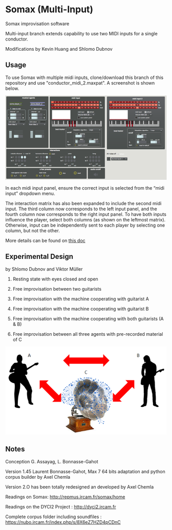 # Somax (Multi-Input)

Somax improvisation software

Multi-input branch extends capability to use two MIDI inputs for a single conductor.

Modifications by Kevin Huang and Shlomo Dubnov

## Usage

To use Somax with multiple midi inputs, clone/download this branch of this repository and use "conductor_midi_2.maxpat". A screenshot is shown below.

![](screenshot.png)

In each midi input panel, ensure the correct input is selected from the “midi input” dropdown menu. 

The interaction matrix has also been expanded to include the second midi input. The third column now corresponds to the left input panel, and the fourth column now corresponds to the right input panel. To have both inputs influence the player, select both columns (as shown on the leftmost matrix). Otherwise, input can be independently sent to each player by selecting one column, but not the other.

More details can be found on [this doc](https://docs.google.com/document/d/1QqxMyi0h6fnYnYvSFoIwf5hZQuR3IVUc_eEhqW881cY/edit?usp=sharing)


## Experimental Design

by Shlomo Dubnov and Viktor Müller

1. Resting state with eyes closed and open

2. Free improvisation between two guitarists

3. Free improvisation with the machine cooperating with guitarist A

4. Free improvisation with the machine cooperating with guitarist B

5. Free improvisation with the machine cooperating with both guitarists (A & B)

6. Free improvisation between all three agents with pre-recorded material of C

![](experimental_design.png)

## Notes

Conception G. Assayag, L. Bonnasse-Gahot

Version 1.45 Laurent Bonnasse-Gahot, Max 7 64 bits adaptation and python corpus builder by Axel Chemla

Version 2.O has been totally redesigned an developed by Axel Chemla

Readings on Somax: http://repmus.ircam.fr/somax/home

Readings on the DYCI2 Project : http://dyci2.ircam.fr

Complete corpus folder including soundfiles : https://nubo.ircam.fr/index.php/s/8X6eZ7HZD4pCDnC